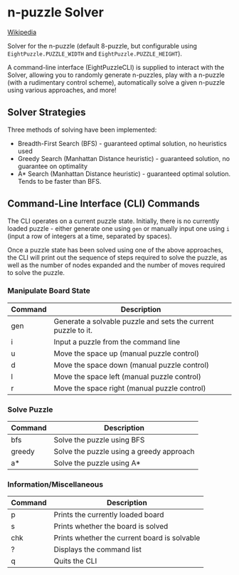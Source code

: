 # n-puzzle Solver
[Wikipedia](https://en.wikipedia.org/wiki/15_puzzle)

Solver for the n-puzzle (default 8-puzzle, but configurable using `EightPuzzle.PUZZLE_WIDTH` and 
`EightPuzzle.PUZZLE_HEIGHT`). 

A command-line interface (EightPuzzleCLI) is supplied to interact with the Solver, allowing you to randomly generate
n-puzzles, play with a n-puzzle (with a rudimentary control scheme), automatically solve a given n-puzzle using various
approaches, and more!

## Solver Strategies
Three methods of solving have been implemented: 
* Breadth-First Search (BFS) - guaranteed optimal solution, no heuristics used
* Greedy Search (Manhattan Distance heuristic) - guaranteed solution, no guarantee on optimality
* A* Search (Manhattan Distance heuristic) - guaranteed optimal solution. Tends to be faster than BFS. 

## Command-Line Interface (CLI) Commands

The CLI operates on a current puzzle state. Initially, there is no currently loaded puzzle - either generate one using 
`gen` or manually input one using `i` (input a row of integers at a time, separated by spaces). 

Once a puzzle state has been solved using one of the above approaches, the CLI will print out the sequence of steps
required to solve the puzzle, as well as the number of nodes expanded and the number of moves required to solve 
the puzzle.

### Manipulate Board State
| Command | Description                                                   |
| ------- | ------------------------------------------------------------- |
| gen     | Generate a solvable puzzle and sets the current puzzle to it. |
| i       | Input a puzzle from the command line                          |
| u       | Move the space up (manual puzzle control)                     |
| d       | Move the space down (manual puzzle control)                   |
| l       | Move the space left (manual puzzle control)                   |
| r       | Move the space right (manual puzzle control)                  |

### Solve Puzzle
| Command | Description                                                   |
| ------- | ------------------------------------------------------------- |
| bfs     | Solve the puzzle using BFS                                    |
| greedy  | Solve the puzzle using a greedy approach                      |
| a*      | Solve the puzzle using A*                                     |

### Information/Miscellaneous
| Command | Description                                                   |
| ------- | ------------------------------------------------------------- |
| p       | Prints the currently loaded board                             |
| s       | Prints whether the board is solved                            |
| chk     | Prints whether the current board is solvable                  |
| ?       | Displays the command list                                     |
| q       | Quits the CLI                                                 |
